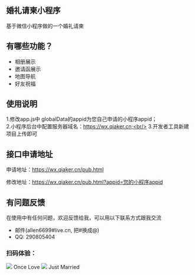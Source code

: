 
## 婚礼请柬小程序
基于微信小程序做的一个婚礼请柬

## 有哪些功能？

* 相册展示
* 邀请函展示
* 地图导航
* 好友祝福


## 使用说明

1.修改app.js中 globalData的appid为您自己申请的小程序appid；<br/>
2.小程序后台中配置服务器域名：https://wx.qiaker.cn;<br/>
3.开发者工具新建项目上传即可


## 接口申请地址

申请地址：<a href="https://wx.qiaker.cn/pub.html" target="_blank">https://wx.qiaker.cn/pub.html</a><br/>

修改地址：<a href="https://wx.qiaker.cn/pub.html?appid=您的小程序appid" target="_blank">https://wx.qiaker.cn/pub.html?appid=您的小程序appid</a>


## 有问题反馈
在使用中有任何问题，欢迎反馈给我，可以用以下联系方式跟我交流

* 邮件(allen6699#live.cn, 把#换成@)
* QQ: 290805404

### 扫码体验：

<img src="https://wx.qiaker.cn/img/ma.jpg">
Once Love

<img src="https://wx.qiaker.cn/img/ma2.jpg">
Just Married
